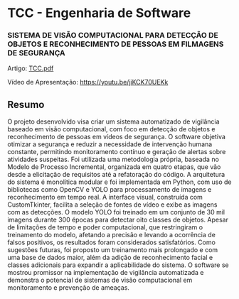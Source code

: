 # TCC - Engenharia de Software

### **SISTEMA DE VISÃO COMPUTACIONAL PARA DETECÇÃO DE OBJETOS E RECONHECIMENTO DE PESSOAS EM FILMAGENS DE SEGURANÇA**

Artigo: [TCC.pdf](https://github.com/user-attachments/files/20962176/TCC.pdf)

Vídeo de Apresentação: https://youtu.be/jiKCK70UEKk

## Resumo

O projeto desenvolvido visa criar um sistema automatizado de vigilância baseado em visão computacional, com foco em detecção de objetos e reconhecimento de pessoas em vídeos de segurança. O software objetiva otimizar a segurança e reduzir a necessidade de intervenção humana constante, permitindo monitoramento contínuo e geração de alertas sobre atividades suspeitas. Foi utilizada uma metodologia própria, baseada no Modelo de Processo Incremental, organizada em quatro etapas, que vão desde a elicitação de requisitos até a refatoração do código. A arquitetura do sistema é monolítica modular e foi implementada em Python, com uso de bibliotecas como OpenCV e YOLO para processamento de imagens e reconhecimento em tempo real. A interface visual, construída com CustomTkinter, facilita a seleção de fontes de vídeo e exibe as imagens com as detecções. O modelo YOLO foi treinado em um conjunto de 30 mil imagens durante 300 épocas para detectar oito classes de objetos. Apesar de limitações de tempo e poder computacional, que restringiram o treinamento do modelo, afetando a precisão e levando a ocorrência de falsos positivos, os resultados foram considerados satisfatórios. Como sugestões futuras, foi proposto um treinamento mais prolongado e com uma base de dados maior, além da adição de reconhecimento facial e classes adicionais para expandir a aplicabilidade do sistema. O software se mostrou promissor na implementação de vigilância automatizada e demonstra o potencial de sistemas de visão computacional em monitoramento e prevenção de ameaças.
